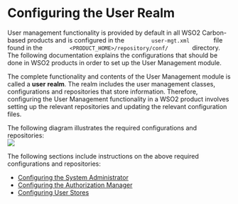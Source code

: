 # Configuring the User Realm

User management functionality is provided by default in all WSO2
Carbon-based products and is configured in the
`         user-mgt.xml        ` file found in the
`         <PRODUCT_HOME>/repository/conf/        ` directory. The
following documentation explains the configurations that should be done
in WSO2 products in order to set up the User Management module.

The complete functionality and contents of the User Management module is
called a **user** **realm**. The realm includes the user management
classes, configurations and repositories that store information.
Therefore, configuring the User Management functionality in a WSO2
product involves setting up the relevant repositories and updating the
relevant configuration files.

The following diagram illustrates the required configurations and
repositories:  
![](attachments/53125484/53287368.png)

The following sections include instructions on the above required
configurations and repositories:

-   [Configuring the System
    Administrator](_Configuring_the_System_Administrator_)
-   [Configuring the Authorization
    Manager](_Configuring_the_Authorization_Manager_)
-   [Configuring User Stores](_Configuring_User_Stores_)

  
